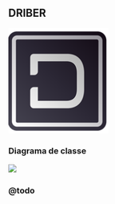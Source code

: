 ## DRIBER
<img width="200" src="logo.png" />

### Diagrama de classe
<img width="700" src="driber.png" />

### @todo
